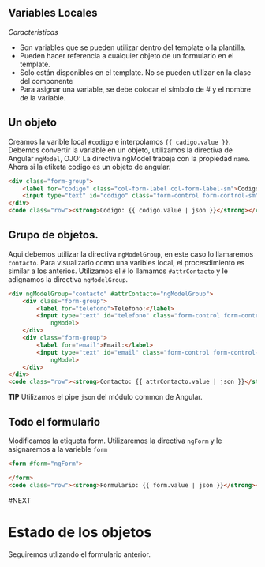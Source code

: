 ## Variables Locales
*Caracteristicas*
- Son variables que se pueden utilizar dentro del template o la plantilla.
- Pueden hacer referencia a cualquier objeto de un formulario en el template.
- Solo están disponibles en el template. No se pueden utilizar en la clase del componente
- Para asignar una variable, se debe colocar el símbolo de # y el nombre de la variable.

## Un objeto
Creamos la varible local `#codigo` e interpolamos `{{ cadigo.value }}`.
Debemos convertir la variable en un objeto, utilizamos la directiva de Angular `ngModel`, OJO: La directiva ngModel trabaja
con la propiedad `name`. Ahora si la etiketa codigo es un objeto de angular.

```html
<div class="form-group">
    <label for="codigo" class="col-form-label col-form-label-sm">Codigo:</label>
    <input type="text" id="codigo" class="form-control form-control-sm" name="codigo" #codigo ngModel>
</div>
<code class="row"><strong>Codigo: {{ codigo.value | json }}</strong></code>
```

## Grupo de objetos.
Aqui debemos utilizar la directiva `ngModelGroup`, en este caso lo llamaremos `contacto`.
Para visualizarlo como una varibles local, el procesdimiento es similar a los anterios. 
Utilizamos el `#` lo llamamos `#attrContacto`  y le adignamos la directiva `ngModelGroup`.


```html
<div ngModelGroup="contacto" #attrContacto="ngModelGroup">
    <div class="form-group">
        <label for="telefono">Telefono:</label>
        <input type="text" id="telefono" class="form-control form-control-sm" name="telefono" #telefono
            ngModel>
    </div>
    <div class="form-group">
        <label for="email">Email:</label>
        <input type="text" id="email" class="form-control form-control-sm" name="email" #attrEmail
            ngModel>
    </div>
</div>
<code class="row"><strong>Contacto: {{ attrContacto.value | json }}</strong></code>

```
**TIP** Utilizamos el pipe `json` del módulo common de Angular.

## Todo el formulario
Modificamos la etiqueta form. Utilizaremos la directiva `ngForm` y le asignaremos a la varieble `form`
```html
<form #form="ngForm">

</form>
<code class="row"><strong>Formulario: {{ form.value | json }}</strong></code>
```
#NEXT

# Estado de los objetos
Seguiremos utlizando el formulario anterior.
